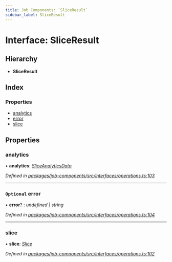 ```yaml
---
title: Job Components: `SliceResult`
sidebar_label: SliceResult
---
```


# Interface: SliceResult

## Hierarchy

* **SliceResult**

## Index

### Properties

* [analytics](sliceresult.md#analytics)
* [error](sliceresult.md#optional-error)
* [slice](sliceresult.md#slice)

## Properties

###  analytics

• **analytics**: *[SliceAnalyticsData](sliceanalyticsdata.md)*

*Defined in [packages/job-components/src/interfaces/operations.ts:103](https://github.com/terascope/teraslice/blob/78714a985/packages/job-components/src/interfaces/operations.ts#L103)*

___

### `Optional` error

• **error**? : *undefined | string*

*Defined in [packages/job-components/src/interfaces/operations.ts:104](https://github.com/terascope/teraslice/blob/78714a985/packages/job-components/src/interfaces/operations.ts#L104)*

___

###  slice

• **slice**: *[Slice](slice.md)*

*Defined in [packages/job-components/src/interfaces/operations.ts:102](https://github.com/terascope/teraslice/blob/78714a985/packages/job-components/src/interfaces/operations.ts#L102)*
